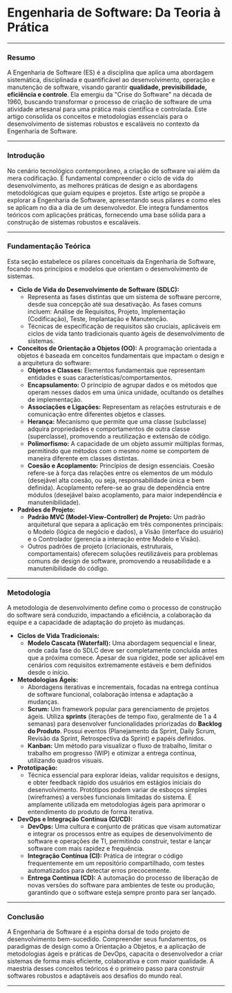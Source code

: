 # Engenharia de Software: Da Teoria à Prática

---

### **Resumo**

A Engenharia de Software (ES) é a disciplina que aplica uma abordagem sistemática, disciplinada e quantificável ao desenvolvimento, operação e manutenção de software, visando garantir **qualidade, previsibilidade, eficiência e controle**. Ela emergiu da "Crise do Software" na década de 1960, buscando transformar o processo de criação de software de uma atividade artesanal para uma prática mais científica e controlada. Este artigo consolida os conceitos e metodologias essenciais para o desenvolvimento de sistemas robustos e escaláveis no contexto da Engenharia de Software.

---

### **Introdução**

No cenário tecnológico contemporâneo, a criação de software vai além da mera codificação. É fundamental compreender o ciclo de vida do desenvolvimento, as melhores práticas de design e as abordagens metodológicas que guiam equipes e projetos. Este artigo se propõe a explorar a Engenharia de Software, apresentando seus pilares e como eles se aplicam no dia a dia de um desenvolvedor. Ele integra fundamentos teóricos com aplicações práticas, fornecendo uma base sólida para a construção de sistemas robustos e escaláveis.

---

### **Fundamentação Teórica**

Esta seção estabelece os pilares conceituais da Engenharia de Software, focando nos princípios e modelos que orientam o desenvolvimento de sistemas.

* **Ciclo de Vida do Desenvolvimento de Software (SDLC):**
    * Representa as fases distintas que um sistema de software percorre, desde sua concepção até sua desativação. As fases comuns incluem: Análise de Requisitos, Projeto, Implementação (Codificação), Teste, Implantação e Manutenção.
    * Técnicas de especificação de requisitos são cruciais, aplicáveis em ciclos de vida tanto tradicionais quanto ágeis de desenvolvimento de sistemas.
* **Conceitos de Orientação a Objetos (OO):** A programação orientada a objetos é baseada em conceitos fundamentais que impactam o design e a arquitetura do software:
    * **Objetos e Classes:** Elementos fundamentais que representam entidades e suas características/comportamentos.
    * **Encapsulamento:** O princípio de agrupar dados e os métodos que operam nesses dados em uma única unidade, ocultando os detalhes de implementação.
    * **Associações e Ligações:** Representam as relações estruturais e de comunicação entre diferentes objetos e classes.
    * **Herança:** Mecanismo que permite que uma classe (subclasse) adquira propriedades e comportamentos de outra classe (superclasse), promovendo a reutilização e extensão de código.
    * **Polimorfismo:** A capacidade de um objeto assumir múltiplas formas, permitindo que métodos com o mesmo nome se comportem de maneira diferente em classes distintas.
    * **Coesão e Acoplamento:** Princípios de design essenciais. Coesão refere-se à força das relações entre os elementos de um módulo (desejável alta coesão, ou seja, responsabilidade única e bem definida). Acoplamento refere-se ao grau de dependência entre módulos (desejável baixo acoplamento, para maior independência e manutenibilidade).
* **Padrões de Projeto:**
    * **Padrão MVC (Model-View-Controller) de Projeto:** Um padrão arquitetural que separa a aplicação em três componentes principais: o Modelo (lógica de negócio e dados), a Visão (interface do usuário) e o Controlador (gerencia a interação entre Modelo e Visão).
    * Outros padrões de projeto (criacionais, estruturais, comportamentais) oferecem soluções reutilizáveis para problemas comuns de design de software, promovendo a reusabilidade e a manutenibilidade do código.

---

### **Metodologia**

A metodologia de desenvolvimento define como o processo de construção do software será conduzido, impactando a eficiência, a colaboração da equipe e a capacidade de adaptação do projeto às mudanças.

* **Ciclos de Vida Tradicionais:**
    * **Modelo Cascata (Waterfall):** Uma abordagem sequencial e linear, onde cada fase do SDLC deve ser completamente concluída antes que a próxima comece. Apesar de sua rigidez, pode ser aplicável em cenários com requisitos extremamente estáveis e bem definidos desde o início.
* **Metodologias Ágeis:**
    * Abordagens iterativas e incrementais, focadas na entrega contínua de software funcional, colaboração intensa e adaptação a mudanças.
    * **Scrum:** Um framework popular para gerenciamento de projetos ágeis. Utiliza **sprints** (iterações de tempo fixo, geralmente de 1 a 4 semanas) para desenvolver funcionalidades priorizadas do **Backlog do Produto**. Possui eventos (Planejamento da Sprint, Daily Scrum, Revisão da Sprint, Retrospectiva da Sprint) e papéis definidos.
    * **Kanban:** Um método para visualizar o fluxo de trabalho, limitar o trabalho em progresso (WIP) e otimizar a entrega contínua, utilizando quadros visuais.
* **Prototipação:**
    * Técnica essencial para explorar ideias, validar requisitos e designs, e obter feedback rápido dos usuários em estágios iniciais do desenvolvimento. Protótipos podem variar de esboços simples (wireframes) a versões funcionais limitadas do sistema. É amplamente utilizada em metodologias ágeis para aprimorar o entendimento do produto de forma iterativa.
* **DevOps e Integração Contínua (CI/CD):**
    * **DevOps:** Uma cultura e conjunto de práticas que visam automatizar e integrar os processos entre as equipes de desenvolvimento de software e operações de TI, permitindo construir, testar e lançar software com mais rapidez e frequência.
    * **Integração Contínua (CI):** Prática de integrar o código frequentemente em um repositório compartilhado, com testes automatizados para detectar erros precocemente.
    * **Entrega Contínua (CD):** A automação do processo de liberação de novas versões do software para ambientes de teste ou produção, garantindo que o software esteja sempre pronto para ser lançado.

---

### **Conclusão**

A Engenharia de Software é a espinha dorsal de todo projeto de desenvolvimento bem-sucedido. Compreender seus fundamentos, os paradigmas de design como a Orientação a Objetos, e a aplicação de metodologias ágeis e práticas de DevOps, capacita o desenvolvedor a criar sistemas de forma mais eficiente, colaborativa e com maior qualidade. A maestria desses conceitos teóricos é o primeiro passo para construir softwares robustos e adaptáveis aos desafios do mundo real.

---